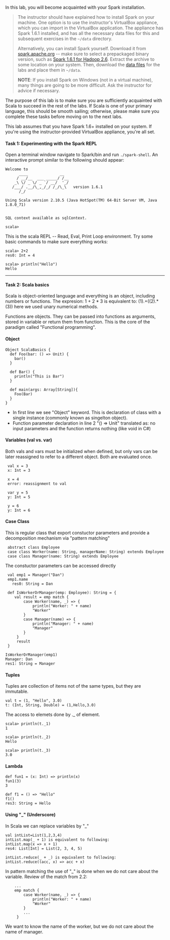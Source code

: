 In this lab, you will become acquainted with your Spark installation.

> The instructor should have explained how to install Spark on your machine. One option is to use the instructor's VirtualBox appliance, which you can import in the VirtualBox application. The appliance has Spark 1.6.1 installed, and has all the necessary data files for this and subsequent exercises in the `~/data` directory.
> 
> Alternatively, you can install Spark yourself. Download it from [spark.apache.org](http://spark.apache.org/downloads.html) -- make sure to select a prepackaged binary version, such as [Spark 1.6.1 for Hadoop 2.6](http://www.apache.org/dyn/closer.lua/spark/spark-1.6.1/spark-1.6.1-bin-hadoop2.6.tgz). Extract the archive to some location on your system. Then, download the [data files](https://www.dropbox.com/s/un1zr1jg6buoe3a/data.zip?dl=0) for the labs and place them in `~/data`.
> 
> **NOTE**: If you install Spark on Windows (not in a virtual machine), many things are going to be more difficult. Ask the instructor for advice if necessary.

The purpose of this lab is to make sure you are sufficiently acquainted with Scala to succeed in the rest of the labs. 
If Scala is one of your primary language, this should be smooth sailing; otherwise, please make sure you complete these 
tasks before moving on to the next labs.

This lab assumes that you have Spark 1.6+ installed on your system. 
If you're using the instructor-provided VirtualBox appliance, you're all set. 



#### Task 1: Experimenting with the Spark REPL

Open a terminal window navigate to Spark/bin and run `./spark-shell`. An interactive prompt similar to the following should appear:

```
Welcome to
      ____              __
     / __/__  ___ _____/ /__
    _\ \/ _ \/ _ `/ __/  '_/
   /___/ .__/\_,_/_/ /_/\_\   version 1.6.1
      /_/

Using Scala version 2.10.5 (Java HotSpot(TM) 64-Bit Server VM, Java 1.8.0_71)


SQL context available as sqlContext.

scala>
```

This is the scala REPL -- Read, Eval, Print Loop environment. Try some basic commands to make sure everything works:
```
scala> 2+2
res0: Int = 4

scala> println("Hello")
Hello
```
___

#### Task 2: Scala basics

Scala is object-oriented language and everything is an object, including numbers or functions.
The expresion: 1 + 2 * 3
is equivalent to: (1).+((2).*(3)) here we used unary numerical methods.

Functions are objects. They can be passed into functions as arguments, stored in variable or return them from function.
This is the core of the paradigm called "Functional programming".

#### Object
```
Object ScalaBasics {
  def Foo(bar: () => Unit) {
    bar()
  } 
  
  def Bar() {
    println("This is Bar")
  }

  def main(args: Array[String]){
    Foo(Bar)
  }
}
```

* In first line we see "Object" keyword. This is declaration of class with a single instance (commonly known as singelton object). 
* Function parameter declaration in line 2 "() => Unit" translated as: no input parameters and the function returns nothing (like void in C#)

#### Variables (val vs. var)

 Both vals and vars must be initialized when defined, but only vars can be later reassigned to refer to a different object. Both are evaluated once.
```
 val x = 3
 x: Int = 3

 x = 4
 error: reassignment to val

 var y = 5
 y: Int = 5

 y = 6
 y: Int = 6
```

#### Case Class

This is regular class that export constuctor parameters and provide a decomposition mechanism via "pattern matching"
```
 abstract class Employee
 case class Worker(name: String, managerName: String) extends Employee
 case class Manager(name: String) extends Employee
```

 The constuctor parameters can be accessed directly
```
 val emp1 = Manager("Dan")
 emp1.name
   res0: String = Dan

 def IsWorkerOrManager(emp: Employee): String = {
 	val result = emp match {
	 	case Worker(name, _) => { 
	 		println("Worker: " + name)
	 		"Worker"		
	 	}
	 	case Manager(name) => {
	 		println("Manager: " + name)
	 		"Manager"
	 	}
	 }
	 result
 }

IsWorkerOrManager(emp1)
Manager: Dan
res1: String = Manager
```

#### Tuples

 Tuples are collection of items not of the same types, but they are immutable. 
```
val t = (1, "Hello", 3.0)
t: (Int, String, Double) = (1,Hello,3.0)
```

The access to elemets done by ._<index> of element.
```
scala> println(t._1)
1

scala> println(t._2)
Hello

scala> println(t._3)
3.0
```

#### Lambda
```
def fun1 = (x: Int) => println(x)
fun1(3)
3

def f1 = () => "Hello"
f1()
res3: String = Hello
```

#### Using "_" (Underscore)

In Scala we can replace variables by "_"
```
val intList=List(1,2,3,4)
intList.map(_ + 1) is equivalent to following: 
intList.map(x => x + 1) 
res4: List[Int] = List(2, 3, 4, 5)

intList.reduce(_ + _) is equivalent to following: 
intList.reduce((acc, x) => acc + x)
```

In pattern matching the use of "_" is done when we do not care about the variable.
Review of the match from 2.2:

```
	...
 	emp match {
	 	case Worker(name, _) => { 
	 		println("Worker: " + name)
	 		"Worker"		
	 	}
	 	...
	 }
```

We want to know the name of the worker, but we do not care about the name of manager.

